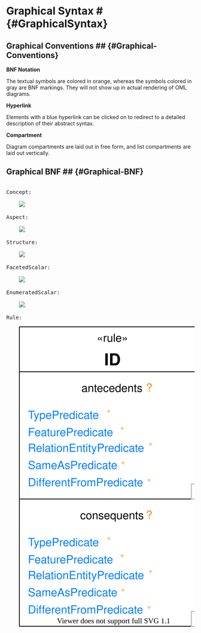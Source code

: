 # Graphical Syntax # {#GraphicalSyntax}

## Graphical Conventions ## {#Graphical-Conventions}

**BNF Notation**

The textual symbols are colored in orange, whereas the symbols colored in gray are BNF markings. They will not show up in actual rendering of OML diagrams.

**Hyperlink**

Elements with a blue hyperlink can be clicked on to redirect to a detailed description of their abstract syntax.

**Compartment**

Diagram compartments are laid out in free form, and list compartments are laid out vertically.

## Graphical BNF ## {#Graphical-BNF}

<pre class="highlight highlight-html">

<a id="Concept-Diagram">Concept</a>:

    <img src="images/concept.svg"/>

<a id="Aspect-Diagram">Aspect</a>:

    <img src="images/aspect.svg"/>

<a id="Structure-Diagram">Structure</a>:

    <img src="images/structure.svg"/>

<a id="FacetedScalar-Diagram">FacetedScalar</a>:

    <img src="images/faceted_scalar.svg"/>

<a id="EnumeratedScalar-Diagram">EnumeratedScalar</a>:

    <img src="images/enumerated_scalar.svg"/>

<a id="Rule-Diagram">Rule</a>:

    <img src="images/rule.svg"/>

</pre>